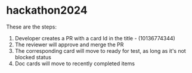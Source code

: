 # hackathon2024

These are the steps:

  1. Developer creates a PR with a card Id in the title - (10136774344)
  2. The reviewer will approve and merge the PR
  3. The corresponding card will move to ready for test, as long as it's not blocked status
  4. Doc cards will move to recently completed items
